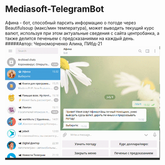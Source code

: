 # Mediasoft-TelegramBot
Афина - бот, способный парсить информацию о погоде через Beautifulsoup (макс/мин температура), может выводить текущий курс валют, используя при этом актуальные сведения с сайта центробанка, а также делится печеньем с предсказаниями на каждый день.
#####Автор: Черноморченко Алина, ПИбд-21
![preview](animated.gif)